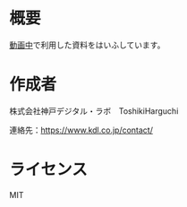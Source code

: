 # 概要
[動画中]()で利用した資料をはいふしています。


# 作成者
株式会社神戸デジタル・ラボ　ToshikiHarguchi

連絡先：https://www.kdl.co.jp/contact/

# ライセンス
MIT